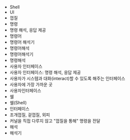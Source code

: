 ﻿- Shell
- UI
- 껍질
- 명령
- 명령 해석, 응답 제공
- 명령어
- 명령어 해석기
- 명령어해석
- 명령어해석기
- 명령해석
- 사용자 인터페이스
- 사용자 인터페이스: 명령 해석, 응답 제공
- 사용자가 시스템과 대화(interact)할 수 있도록 해주는 인터페이스
- 사용자에 가장 가까운 곳
- 사용자인터페이스
- 쉘
- 쉘(Shell)
- 인터페이스
- 조개껍질, 겉껍질, 외피
- 커널을 직접 다루지 않고 "껍질을 통해" 명령을 전달
- 해석
- 해석기

